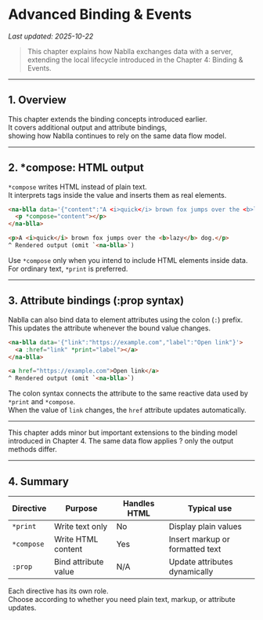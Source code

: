 # Advanced Binding & Events  
_Last updated: 2025-10-22_

>This chapter explains how Nablla exchanges data with a server, extending the local lifecycle introduced in the Chapter 4: Binding & Events.  

---

## 1. Overview  

This chapter extends the binding concepts introduced earlier.  
It covers additional output and attribute bindings,  
showing how Nablla continues to rely on the same data flow model.  

---

## 2. *compose: HTML output  

`*compose` writes HTML instead of plain text.  
It interprets tags inside the value and inserts them as real elements.  

```html
<na-blla data='{"content":"A <i>quick</i> brown fox jumps over the <b>lazy</b> dog."}'>
  <p *compose="content"></p>
</na-blla>

<p>A <i>quick</i> brown fox jumps over the <b>lazy</b> dog.</p>  
^ Rendered output (omit `<na-blla>`)  

```
Use `*compose` only when you intend to include HTML elements inside data.  
For ordinary text, `*print` is preferred.  

---

## 3. Attribute bindings (:prop syntax)  

Nablla can also bind data to element attributes using the colon (`:`) prefix.  
This updates the attribute whenever the bound value changes.  

```html
<na-blla data='{"link":"https://example.com","label":"Open link"}'>
  <a :href="link" *print="label"></a>
</na-blla>

<a href="https://example.com">Open link</a>  
^ Rendered output (omit `<na-blla>`)  

```

The colon syntax connects the attribute to the same reactive data used by `*print` and `*compose`.  
When the value of `link` changes, the `href` attribute updates automatically.  

---

This chapter adds minor but important extensions to the binding model introduced in Chapter 4.
The same data flow applies ? only the output methods differ.

---

## 4. Summary  

Directive | Purpose | Handles HTML | Typical use  
-----------|----------|---------------|--------------  
`*print` | Write text only | No | Display plain values  
`*compose` | Write HTML content | Yes | Insert markup or formatted text  
`:prop` | Bind attribute value | N/A | Update attributes dynamically  

Each directive has its own role.  
Choose according to whether you need plain text, markup, or attribute updates.
